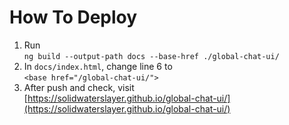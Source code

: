 # How To Deploy
1. Run<br>
`ng build --output-path docs --base-href ./global-chat-ui/`
2. In `docs/index.html`, change line 6 to<br>
`<base href="/global-chat-ui/">`
3. After push and check, visit<br>
[https://solidwaterslayer.github.io/global-chat-ui/](https://solidwaterslayer.github.io/global-chat-ui/)
